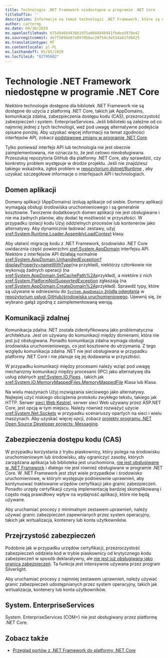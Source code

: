 ```yaml
---
title: Technologie .NET Framework niedostępne w programie .NET Core
titleSuffix: ''
description: Informacje na temat technologii .NET Framework, które są niedostępne w programie .NET Core
author: cartermp
ms.date: 04/30/2019
ms.openlocfilehash: b75d946b9436b1075a068494b941fbdea5970e42
ms.sourcegitcommit: de7f589de07a9979b6ac28f54c3e534a617d9425
ms.translationtype: MT
ms.contentlocale: pl-PL
ms.lasthandoff: 05/05/2020
ms.locfileid: "82795602"
---
```

# <a name="net-framework-technologies-unavailable-on-net-core"></a>Technologie .NET Framework niedostępne w programie .NET Core

Niektóre technologie dostępne dla bibliotek .NET Framework nie są dostępne do użycia z platformą .NET Core, takich jak AppDomains, komunikacja zdalna, zabezpieczenia dostępu kodu (CAS), przezroczystość zabezpieczeń i system. EnterpriseServices. Jeśli biblioteki są zależne od co najmniej jednej z tych technologii, weź pod uwagę alternatywne podejścia opisane poniżej. Aby uzyskać więcej informacji na temat zgodności interfejsów API, zobacz [podstawowe zmiany w programie .NET Core](../compatibility/breaking-changes.md).

Tylko ponieważ interfejs API lub technologia nie jest obecnie zaimplementowana, nie oznacza to, że jest celowo nieobsługiwana. Przeszukaj repozytoria GitHub dla platformy .NET Core, aby sprawdzić, czy konkretny problem występuje w drodze projektu. Jeśli nie znajdziesz takiego wskaźnika, zgłoś problem w [repozytorium dotnet/Runtime](https://github.com/dotnet/runtime/issues) , aby uzyskać szczegółowe informacje o interfejsach API i technologiach.

## <a name="appdomains"></a>Domen aplikacji

Domeny aplikacji (AppDomains) izolują aplikacje od siebie. Domeny aplikacji wymagają obsługi środowiska uruchomieniowego i są generalnie kosztowne. Tworzenie dodatkowych domen aplikacji nie jest obsługiwane i nie ma żadnych planów, aby dodać tę możliwość w przyszłości. W przypadku izolacji kodu Użyj oddzielnych procesów lub kontenerów jako alternatywy. Aby dynamicznie ładować zestawy, użyj <xref:System.Runtime.Loader.AssemblyLoadContext> klasy.

Aby ułatwić migrację kodu z .NET Framework, środowisko .NET Core uwidacznia część powierzchni <xref:System.AppDomain> interfejsu API. Niektóre z interfejsów API działają normalnie <xref:System.AppDomain.UnhandledException?displayProperty=nameWithType>(na przykład), niektórzy członkowie nie wykonują żadnych operacji (na <xref:System.AppDomain.SetCachePath%2A>przykład), a niektóre z nich <xref:System.PlatformNotSupportedException> zgłaszają (na <xref:System.AppDomain.CreateDomain%2A>przykład). Sprawdź typy, które są używane w odniesieniu do [ `System.AppDomain` źródła odwołania](https://github.com/dotnet/runtime/blob/master/src/libraries/System.Private.CoreLib/src/System/AppDomain.cs) w [repozytorium usługi GitHub/środowiska uruchomieniowego](https://github.com/dotnet/runtime). Upewnij się, że wybrano gałąź zgodną z zaimplementowaną wersją.

## <a name="remoting"></a>Komunikacji zdalnej

Komunikacja zdalna .NET została zidentyfikowana jako problematyczna architektura. Jest on używany do komunikacji między domenami, która nie jest już obsługiwana. Ponadto komunikacja zdalna wymaga obsługi środowiska uruchomieniowego, co jest kosztowne do utrzymania. Z tego względu komunikacja zdalna .NET nie jest obsługiwana w przypadku platformy .NET Core i nie planuje się jej dodawania w przyszłości.

W przypadku komunikacji między procesami należy wziąć pod uwagę mechanizmy komunikacji między procesami (IPC) jako alternatywę dla usług zdalnych <xref:System.IO.Pipes> , takich jak <xref:System.IO.MemoryMappedFiles.MemoryMappedFile> Klasa lub Klasa.

Na wielu maszynach Użyj rozwiązania sieciowego jako alternatywy. Najlepiej użyć niskiego obciążenia protokołu zwykłego tekstu, takiego jak HTTP. Serwer [sieci Web Kestrel](/aspnet/core/fundamentals/servers/kestrel), serwer sieci Web używany przez ASP.NET Core, jest opcją w tym miejscu. Należy również rozważyć użycie <xref:System.Net.Sockets> w przypadku scenariuszy opartych na sieci i wielu maszynach. Aby uzyskać więcej opcji, zobacz [projekty programu .NET Open Source Developer projects: Messaging](https://github.com/Microsoft/dotnet/blob/master/dotnet-developer-projects.md#messaging).

## <a name="code-access-security-cas"></a>Zabezpieczenia dostępu kodu (CAS)

W przypadku korzystania z trybu piaskownicy, który polega na środowisku uruchomieniowym lub środowisku, aby ograniczyć zasoby, których zarządzana aplikacja lub biblioteka jest uruchomiona, [nie jest obsługiwane w .NET Framework](../../framework/misc/code-access-security.md) i dlatego nie jest również obsługiwane w programie .NET Core. W .NET Framework jest zbyt wiele przypadków i środowisko uruchomieniowe, w którym występuje podniesienie uprawnień, aby kontynuować traktowanie urzędów certyfikacji jako granic zabezpieczeń. Ponadto urzędy certyfikacji czynią implementację bardziej skomplikowaną i często mają prawidłowy wpływ na wydajność aplikacji, które nie będą używane.

Aby uruchamiać procesy z minimalnym zestawem uprawnień, należy używać granic zabezpieczeń zapewnianych przez system operacyjny, takich jak wirtualizacja, kontenery lub konta użytkowników.

## <a name="security-transparency"></a>Przejrzystość zabezpieczeń

Podobnie jak w przypadku urzędów certyfikacji, przezroczystość zabezpieczeń oddziela kod w trybie piaskownicy od krytycznego kodu zabezpieczeń w sposób deklaratywny, ale [nie jest już obsługiwany jako granica zabezpieczeń](../../framework/misc/security-transparent-code.md). Ta funkcja jest intensywnie używana przez program Silverlight.

Aby uruchamiać procesy z najmniej zestawem uprawnień, należy używać granic zabezpieczeń udostępnianych przez system operacyjny, takich jak wirtualizacja, kontenery lub konta użytkowników.

## <a name="systementerpriseservices"></a>System. EnterpriseServices

System. EnterpriseServices (COM+) nie jest obsługiwany przez platformę .NET Core.

## <a name="see-also"></a>Zobacz także

- [Przegląd portów z .NET Framework do platformy .NET Core](index.md)
